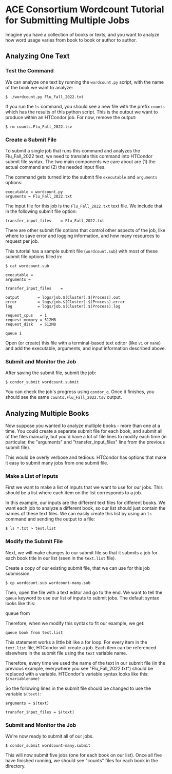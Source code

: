 # ACE Consortium Wordcount Tutorial for Submitting Multiple Jobs

Imagine you have a collection of books or texts, and you want to analyze how word
usage varies from book to book or author to author. 

## Analyzing One Text

### Test the Command

We can analyze one text by running the `wordcount.py` script, with the 
name of the book we want to analyze: 

	$ ./wordcount.py Flu_Fall_2022.txt

If you run the `ls` command, you should see a new file with the prefix `counts`
which has the results of this python script. This is the output we want to 
produce within an HTCondor job. For now, remove the output: 

	$ rm counts.Flu_Fall_2022.tsv

### Create a Submit File

To submit a single job that runs this command and analyzes the 
Flu_Fall_2022 text, we need to translate this command 
into HTCondor submit file syntax. The two main components we care about 
are (1) the actual command and (2) the needed input files. 

The command gets turned into the submit file `executable` and `arguments` options: 

	executable = wordcount.py
	arguments = Flu_Fall_2022.txt	

The input file for this job is the `Flu_Fall_2022.txt` 
text file. We include that in the following submit file option: 

	transfer_input_files    = Flu_Fall_2022.txt

There are other submit file options that control other aspects of the job, like 
where to save error and logging information, and how many resources to request per 
job. 

This tutorial has a sample submit file (`wordcount.sub`) with most of these submit file options filled in: 

	$ cat wordcount.sub

	executable = 
	arguments = 

	transfer_input_files    = 

	output        = logs/job.$(Cluster).$(Process).out
	error         = logs/job.$(Cluster).$(Process).error
	log           = logs/job.$(Cluster).$(Process).log

	request_cpus   = 1
	request_memory = 512MB
	request_disk   = 512MB

	queue 1     

Open (or create) this file with a terminal-based text editor (like `vi` or `nano`) and 
add the executable, arguments, and input information described above. 

### Submit and Monitor the Job

After saving the submit file, submit the job: 

	$ condor_submit wordcount.submit

You can check the job's progress using `condor_q`. Once it finishes, you should 
see the same `counts.Flu_Fall_2022.tsv` output. 

## Analyzing Multiple Books

Now suppose you wanted to analyze multiple books - more than one at a time. 
You could create a separate submit file for each book, and submit all of the
files manually, but you'd have a lot of file lines to modify each time
(in particular, the "arguments" and "transfer_input_files" line from the 
previous submit file). 

This would be overly verbose and tedious. HTCondor has options that make it easy to 
submit many jobs from one submit file. 

### Make a List of Inputs

First we want to make a list of inputs that we want to use for our jobs. This 
should be a list where each item on the list corresponds to a job. 

In this example, our inputs are the different text files for different books. We 
want each job to analyze a different book, so our list should just contain the 
names of these text files. We can easily create this list by using an `ls` command and 
sending the output to a file: 

	$ ls *.txt > text.list 

### Modify the Submit File

Next, we will make changes to our submit file so that it submits a job for 
each book title in our list (seen in the `text.list` file). 

Create a copy of our existing submit file, that we can use for this job submission. 

	$ cp wordcount.sub wordcount-many.sub

Then, open the file with a text editor and go to the end. We want to tell the 
`queue` keyword to use our list of inputs to submit jobs. The default syntax looks like this: 

 queue <item> from <list> 
 
 Therefore, when we modify this syntax to fit our example, we get: 

	queue book from text.list 

This statement works a little bit like a for loop. For every item in the `text.list` 
file, HTCondor will create a job. Each item can be referenced elsewhere in the submit 
file using the `text` variable name. 

Therefore, every time we used the name of the text in our submit file (in the previous example, 
everywhere you see "Flu_Fall_2022.txt") should be 
replaced with a variable. HTCondor's variable syntax looks like this: `$(variablename)`

So the following lines in the submit file should be changed to use the variable `$(text)`: 

	arguments = $(text)

	transfer_input_files = $(text)

### Submit and Monitor the Job

We're now ready to submit all of our jobs. 

	$ condor_submit wordcount-many.submit

This will now submit five jobs (one for each book on our list). Once all five 
have finished running, we should see "counts" files for each book in the directory. 
